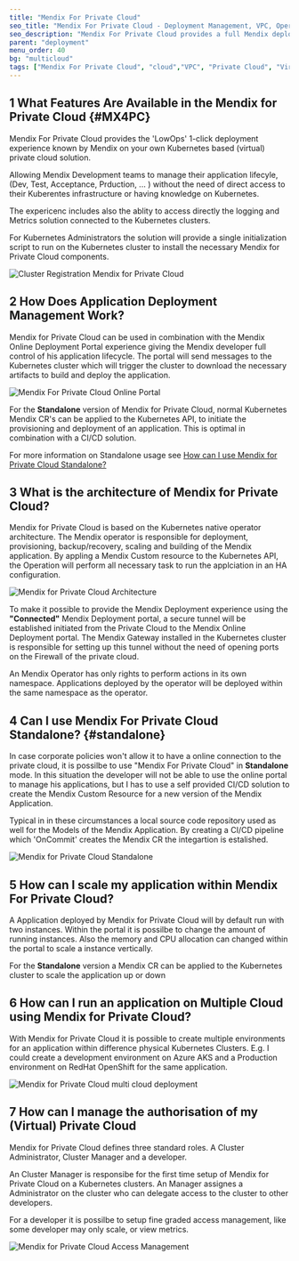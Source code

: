 ```yaml
---
title: "Mendix For Private Cloud"
seo_title: "Mendix For Private Cloud - Deployment Management, VPC, Operators, Kubernetes"
seo_description: "Mendix For Private Cloud provides a full Mendix deployment experience ontop of your own Kubernetes installation running in Private or Virtual  Private Cloud"
parent: "deployment"
menu_order: 40
bg: "multicloud"
tags: ["Mendix For Private Cloud", "cloud","VPC", "Private Cloud", "Virtual Private Cloud", "Multi Cloud", "Hybrid Cloud", "Kubernetes", "Operator", "deploy"]
---
```


## 1 What Features Are Available in the Mendix for Private Cloud {#MX4PC}

Mendix For Private Cloud provides the 'LowOps' 1-click deployment experience known by Mendix on your own Kubernetes based (virtual) private cloud solution.

Allowing Mendix Development teams to manage their application lifecyle, (Dev, Test, Acceptance, Prduction, ... ) without the need of direct access to their Kuberentes infrastructure or having knowledge on Kubernetes.

The expericenc includes also the ablity to access directly the logging and Metrics solution connected to the Kubernetes clusters. 

For Kubernetes Administrators the solution will provide a single initialization script to run on the Kubernetes cluster to install the necessary Mendix for Private Cloud components.

![Cluster Registration Mendix for Private Cloud](attachments/mx4pc-cluster-registration.png)

## 2 How Does Application Deployment Management Work?

Mendix for Private Cloud can be used in combination with the  Mendix Online Deployment Portal experience giving the Mendix developer full control of his application lifecycle. The portal will send messages to the Kubernetes cluster which will trigger the cluster to download the necessary artifacts to build and deploy the application.

![Mendix For Private Cloud Online Portal](attachments/mx4pc-deployment-portal.png)

For the **Standalone** version of Mendix for Private Cloud, normal Kubernetes Mendix CR's can be applied to the Kubernetes API, to initiate the provisioning and deployment of an application. This is optimal in combination with a CI/CD solution. 

For more information on Standalone usage see [How can I use Mendix for Private Cloud Standalone?](#standalone)

## 3 What is the architecture of Mendix for Private Cloud? 

Mendix for Private Cloud is based on the Kubernetes native operator architecture. The Mendix operator is responsible for deployment, provisioning, backup/recovery, scaling and building of the Mendix application. By appling a Mendix Custom resource to the Kubernetes API, the Operation will perform all necessary task to run the applciation in an HA configuration.
  
![Mendix for Private Cloud Architecture](attachments/mx4pc-architecture.png)

To make it possible to provide the Mendix Deployment experience using the **"Connected"** Mendix Deployment portal, a secure tunnel will be established initiated from the Private Cloud to the Mendix Online Deployment portal. The Mendix Gateway installed in the Kubernetes cluster is responsible for setting up this tunnel without the need of opening ports on the Firewall of the private cloud.

An Mendix Operator has only rights to perform actions in its own namespace. Applications deployed by the operator will be deployed within the same namespace as the operator. 

## 4 Can I use Mendix For Private Cloud Standalone? {#standalone}

In case corporate policies won't allow it to have a online connection to the private cloud, it is possilbe to use "Mendix For Private Cloud" in **Standalone** mode. In this situation the developer will not be able to use the online portal to manage his applications, but I has to use a self provided CI/CD solution to create the Mendix Custom Resource for a new version of the Mendix Application. 

Typical in in these circumstances a local source code repository used as well for the Models of the Mendix Application. By creating a CI/CD pipeline which 'OnCommit' creates the Mendix CR the integartion is estalished. 

![Mendix for Private Cloud Standalone](attachments/mx4pc-standalone-ci-cd.png)


## 5 How can I scale my application within Mendix For Private Cloud? 

A Application deployed by Mendix for Private Cloud will by default run with two instances. Within the portal it is possilbe to change the amount of running instances. Also the memory and CPU allocation can changed within the portal to scale a instance vertically. 

For the **Standalone** version a Mendix CR can be applied to the Kubernetes cluster to scale the application up or down

## 6 How can I run an application on Multiple Cloud using Mendix for Private Cloud?

With Mendix for Private Cloud it is possible to create multiple environments for an application within difference physical Kubernetes Clusters. E.g. I could create a development environment on Azure AKS and a Production environment on RedHat OpenShift for the same application.

![Mendix for Private Cloud multi cloud deployment](attachments/mx4pc-multi-cloud.png)


## 7 How can I manage the authorisation of my (Virtual) Private Cloud  

Mendix for Private Cloud defines three standard roles. A Cluster Administrator, Cluster Manager and a developer. 

An Cluster Manager is responsibe for the first time setup of Mendix for Private Cloud on a Kubernetes clusters. An Manager assignes a Administrator on the cluster who can delegate access to the cluster to other developers. 

For a developer it is possilbe to setup fine graded access management, like some developer may only scale, or view metrics. 

![Mendix for Private Cloud Access Management](attachments/mx4pc-access-management.png)






